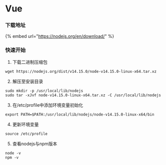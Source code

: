 # Vue

### 下载地址

{% embed url="https://nodejs.org/en/download/" %}

### 快速开始

1. 下载二进制压缩包

```text
wget https://nodejs.org/dist/v14.15.0/node-v14.15.0-linux-x64.tar.xz
```

2. 解压至安装目录

```text
sudo mkdir -p /usr/local/lib/nodejs
sudo tar -xJvf node-v14.15.0-linux-x64.tar.xz -C /usr/local/lib/nodejs
```

3. 在/etc/profile中添加环境变量初始化

```text
export PATH=$PATH:/usr/local/lib/nodejs/node-v14.15.0-linux-x64/bin
```

4. 更新环境变量

```text
source /etc/profile
```

5. 查看nodejs与npm版本

```text
node -v
npm -v
```

